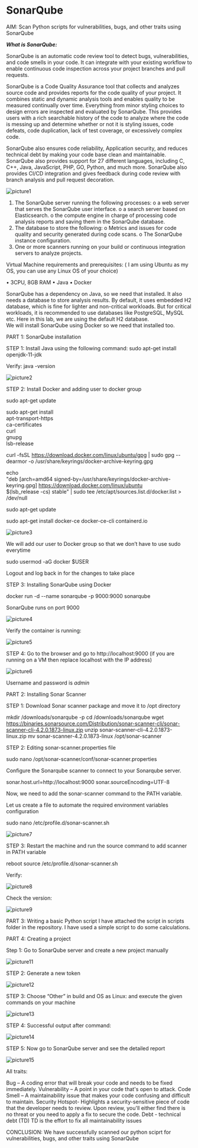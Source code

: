 # SonarQube

AIM: Scan Python scripts for vulnerabilities, bugs, and other traits using SonarQube

***What is SonarQube:***

SonarQube is an automatic code review tool to detect bugs, vulnerabilities, and code smells in your code. It can integrate with your existing workflow to enable continuous code inspection across your project branches and pull requests.

SonarQube is a Code Quality Assurance tool that collects and analyzes source code and provides reports for the code quality of your project. It combines static and dynamic analysis tools and enables quality to be measured continually over time. Everything from minor styling choices to design errors are inspected and evaluated by SonarQube. This provides users with a rich searchable history of the code to analyze where the code is messing up and determine whether or not it is styling issues, code defeats, code duplication, lack of test coverage, or excessively complex code. 

SonarQube also ensures code reliability, Application security, and reduces technical debt by making your code base clean and maintainable. SonarQube also provides support for 27 different languages, including C, C++, Java, JavaScript, PHP, GO, Python, and much more. SonarQube also provides CI/CD integration and gives feedback during code review with branch analysis and pull request decoration.

![picture1](https://github.com/roshnii20/SonarQube/blob/main/pictures/Picture1.png)

1.	The SonarQube server running the following processes:
   o	a web server that serves the SonarQube user interface.
   o	a search server based on Elasticsearch.
   o	the compute engine in charge of processing code analysis reports and saving them in the SonarQube database.
2.	The database to store the following:
   o	Metrics and issues for code quality and security generated during code scans.
   o	The SonarQube instance configuration.
3.	One or more scanners running on your build or continuous integration servers to analyze projects.


Virtual Machine requirements and prerequisites: ( I am using Ubuntu as my OS, you can use any Linux OS of your choice)

•	3CPU, 8GB RAM
•	Java
•	Docker

SonarQube has a dependency on Java, so we need that installed. 
It also needs a database to store analysis results. By default, it uses embedded H2 database, which is fine for lighter and non-critical workloads. But for critical workloads, it is recommended to use databases like PostgreSQL, MySQL etc. 
Here in this lab, we are using the default H2 database.  
We will install SonarQube using Docker so we need that installed too.


PART 1: SonarQube installation

STEP 1: Install Java using the following command:
sudo apt-get install openjdk-11-jdk

Verify: java -version

![picture2](https://github.com/roshnii20/SonarQube/blob/main/pictures/Picture2.png)

STEP 2: Install Docker and adding user to docker group

sudo apt-get update

sudo apt-get install \
    apt-transport-https \
    ca-certificates \
    curl \
    gnupg \
    lsb-release

curl -fsSL https://download.docker.com/linux/ubuntu/gpg | sudo gpg --dearmor -o /usr/share/keyrings/docker-archive-keyring.gpg

echo \
  "deb [arch=amd64 signed-by=/usr/share/keyrings/docker-archive-keyring.gpg] https://download.docker.com/linux/ubuntu \
  $(lsb_release -cs) stable" | sudo tee /etc/apt/sources.list.d/docker.list > /dev/null


sudo apt-get update

sudo apt-get install docker-ce docker-ce-cli containerd.io

![picture3](https://github.com/roshnii20/SonarQube/blob/main/pictures/Picture3.png)

We will add our user to Docker group so that we don’t have to use sudo everytime

sudo usermod -aG docker $USER

Logout and log back in for the changes to take place

STEP 3: Installing SonarQube using Docker

docker run -d --name sonarqube -p 9000:9000 sonarqube

SonarQube runs on port 9000

![picture4](https://github.com/roshnii20/SonarQube/blob/main/pictures/Picture4.png)

Verify the container is running:

![picture5](https://github.com/roshnii20/SonarQube/blob/main/pictures/Picture5.png)

STEP 4: Go to the browser and go to http://localhost:9000 (if you are running on a VM then replace localhost with the IP address) 

![picture6](https://github.com/roshnii20/SonarQube/blob/main/pictures/Picture6.png)

Username and password is *admin*

PART 2: Installing Sonar Scanner


STEP 1: Download Sonar scanner package and move it to /opt directory

mkdir /downloads/sonarqube -p
cd /downloads/sonarqube
wget https://binaries.sonarsource.com/Distribution/sonar-scanner-cli/sonar-scanner-cli-4.2.0.1873-linux.zip
unzip sonar-scanner-cli-4.2.0.1873-linux.zip
mv sonar-scanner-4.2.0.1873-linux /opt/sonar-scanner

STEP 2: Editing sonar-scanner.properties file 

sudo nano /opt/sonar-scanner/conf/sonar-scanner.properties


Configure the Sonarqube scanner to connect to your Sonarqube server.

sonar.host.url=http://localhost:9000
sonar.sourceEncoding=UTF-8

Now, we need to add the sonar-scanner command to the PATH variable.

Let us create a file to automate the required environment variables configuration

sudo nano /etc/profile.d/sonar-scanner.sh

![picture7](https://github.com/roshnii20/SonarQube/blob/main/pictures/Picture7.png)

STEP 3: Restart the machine and run the source command to add scanner in PATH variable

reboot
source /etc/profile.d/sonar-scanner.sh

Verify:

![picture8](https://github.com/roshnii20/SonarQube/blob/main/pictures/Picture8.png)

Check the version:

![picture9](https://github.com/roshnii20/SonarQube/blob/main/pictures/Picture9.png)

PART 3: Writing a basic Python script
I have attached the script in scripts folder in the repository. I have used a simple script to do some calculations.

PART 4: Creating a project 

Step 1: Go to SonarQube server and create a new project manually

![picture11](https://github.com/roshnii20/SonarQube/blob/main/pictures/Picture11.png)

STEP 2: Generate a new token 

![picture12](https://github.com/roshnii20/SonarQube/blob/main/pictures/Picture12.png)

STEP 3: Choose “Other” in build and OS as Linux: and execute the given commands on your machine

![picture13](https://github.com/roshnii20/SonarQube/blob/main/pictures/Picture13.png)
 
STEP 4: Successful output after command:
 
![picture14](https://github.com/roshnii20/SonarQube/blob/main/pictures/Picture14.png)

STEP 5: Now go to SonarQube server and see the detailed report

![picture15](https://github.com/roshnii20/SonarQube/blob/main/pictures/Picture15.png)

All traits:

Bug – A coding error that will break your code and needs to be fixed immediately.
Vulnerability – A point in your code that's open to attack.
Code Smell – A maintainability issue that makes your code confusing and difficult to maintain.
Security Hotspot- Highlights a security-sensitive piece of code that the developer needs to review. Upon review, you'll either find there is no threat or you need to apply a fix to secure the code. 
Debt - technical debt (TD) TD is the effort to fix all maintainability issues

CONCLUSION: We have successfully scanned our python sciprt for vulnerabilities, bugs, and other traits using SonarQube



